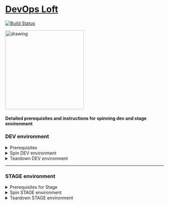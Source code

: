 # <a href="http://www.devopsloft.io">DevOps Loft</a>

[![Build Status](https://travis-ci.org/devopsloft/devopsloft.svg?branch=master)](https://travis-ci.org/devopsloft/devopsloft)

<img src="http://www.devopsloft.io/static/logo.png" alt="drawing" width="250" hight="250"/>

#### Detailed prerequisites and instructions for spinning dev and stage environment


### DEV environment

<details>
  <summary>Prerequisites</summary>

  Install Docker (version 19.03.xx or higher)
  <ul>
    <li>
      <details>
        <summary>Windows 64bit or higher</summary>
        <p>Docker Desktop for Windows - <a href='https://docs.docker.com/docker-for-windows/install/'>link</a></p>
      </details>
    </li>
  <li><details>
    <summary>Windows 32bit or lower</summary>
    <p>Docker Toolbox for Windows - <a href='https://docs.docker.com/toolbox/toolbox_install_windows/'>link</a></P>
  </details></li>
  <li><details>
    <summary>Linux distros</summary>
				<ul>
					<li>Docker Engine - follow instructions by your distro <a href='https://docs.docker.com/engine/install/'>here</a></li>
					<li>Docker Compose - follow instructions by your distro <a href='https://docs.docker.com/compose/install/'>here</a></li>
				</ul>    
  </details></li>
  </ul>
</details>

<details>
  <summary>Spin DEV environment</summary>
  <ul>
  <li><details style="margin-left: 1em">
  <summary>Windows</summary>
  Execute the following commands <b>(run it from Git-Bash or similar and not from Command Prompt)</b>:
	
1. ```openssl req -x509 -newkey rsa:4096 -nodes -out web_s2i/cert.pem -keyout web_s2i/key.pem -days 365 -subj "/C=IL/ST=Gush-Dan/L=Tel-Aviv/O=DevOps Loft/OU=''/CN=''"``` **(this is one very long command line)**
2. Start docker on your machine (if it doesn't running already; way to start is based on your installation)
2. `docker build -t devopsloft/spinner .` **(don't forget the dot at the end)**
3. `docker-compose build`
4. `docker run --rm -d -v //var/run/docker.sock:/var/run/docker.sock devopsloft/spinner:latest`
5. Browse: `http://localhost:5000/`
  </details></li>

  <li><details style="margin-left: 1em">
  <summary>Linux</summary>
  Execute the following commands:

1. ```openssl req -x509 -newkey rsa:4096 -nodes -out web_s2i/cert.pem -keyout web_s2i/key.pem -days 365 -subj "/C=IL/ST=Gush-Dan/L=Tel-Aviv/O=DevOps Loft/OU=''/CN=''"``` **(this is one very long command line)**
2. `docker build -t devopsloft/spinner .` **(don't forget the dot at the end)**
3. `docker-compose build`
4. `docker run --rm -d -v /var/run/docker.sock:/var/run/docker.sock devopsloft/spinner:latest`
5. Browse: `http://localhost:5000/`
  </details></li>
  </ul>
</details>

<details>
  <summary>Teardown DEV environment</summary>
Execute the following commands:
<ul>
<li><details>
  <summary>Windows</summary>

1. `docker run --rm -d -v //var/run/docker.sock:/var/run/docker.sock devopsloft/spinner:latest ./spin-docker.py --action destroy`
2. `docker image prune -af`
</details></li>

<li><details>
  <summary>Linux</summary>

1. `docker run --rm -d -v /var/run/docker.sock:/var/run/docker.sock devopsloft/spinner:latest ./spin-docker.py --action destroy`
2. `docker image prune -af`
</details></li>
</ul>
</details>

---
### STAGE environment

<details>
  <summary>Prerequisites for Stage</summary>
  <ul>
    <li>Dockerhub account</li>
    <li>AWS account</li>
    <li><a href='https://docs.aws.amazon.com/cli/latest/userguide/cli-configure-files.html'>AWS ~/.aws or %UserProfile%\.aws folder</a></li>
    <li>keypair</li>
    <li>subnet ID</li>
    <li>Security Group with inbound ports for SSH (22), HTTP (80), HTTPS (443), and 8200</li>
    <li> AWS S3 Bucket</li>
  </ul>
</details>

<details>
  <summary>Spin STAGE environment</summary>

Execute the following:

1. `export NAMESPACE=<your dockerhub user>`
2. `docker build -t ${NAMESPACE}/spinner .`
3. `docker-compose build`
4. `docker-compose push`
5. `docker run --rm -d -v ~/.aws:/root/.aws -v /var/run/docker.sock:/var/run/docker.sock ${NAMESPACE}/spinner:latest -e stage`
6. Locate the EC2 instance Public DNS: AWS Consule->EC2->Insance->Public DNS (IPv4)
7. Browse <Public DNS>
</details>

<details>
<summary>Teardown STAGE environment</summary>

Execute the following:

1. `docker run --rm -d -v ~/.aws:/root/.aws -v /var/run/docker.sock:/var/run/docker.sock ${NAMESPACE}/spinner:latest ./spin-docker.py --environment stage --action destroy`
2. `docker image prune -af`

</details>